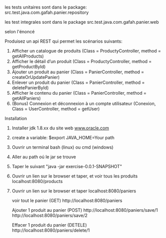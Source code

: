 les tests unitaires sont dans le package: src.test.java.com.gafah.panier.repository

les test integrales sont dans le package src.test.java.com.gafah.panier.web

selon l'énoncé

Produisez un api REST qui permet les scénarios suivants:

1) Afficher un catalogue de produits (Class = ProductyController, method = getAllProducts)
2) Afficher le détail d’un produit    (Class = ProductyController, method = getProductById)
3) Ajouter un produit au panier       (Class = PanierController, method = createOrUpdatePanier)
4) Enlever un produit du panier      (Class = PanierController, method = deletePanierById)
5) Afficher le contenu du panier      (Class = PanierController, method = getAllPaniers)
6) (Bonus) Connexion et déconnexion à un compte utilisateur  (Conexion, Class = UserController,  method = getUser)


Installation
1) Installer jdk 1.8.xx du site web www.oracle.com
2) create a variable: $export JAVA_HOME=Your path
3) Ouvrir un terminal  bash (linux) ou cmd (windows)
4) Aller au path oú le jar se trouve 
5) Taper le suivant "java -jar exercise-0.0.1-SNAPSHOT"
6) Ouvrir un lien sur le browser et taper, et voir tous les produits localhost:8080/products
7) Ouvrir un lien sur le browser et taper localhost:8080/paniers

	
	voir tout le panier (GET)
	http://localhost:8080/paniers

	Ajouter 1 produit au panier (POST)
	http://localhost:8080/paniers/save/1
	http://localhost:8080/paniers/save/2

	Effacer 1 produit du panier (DETELE)
	http://localhost:8080/paniers/delete/1
	